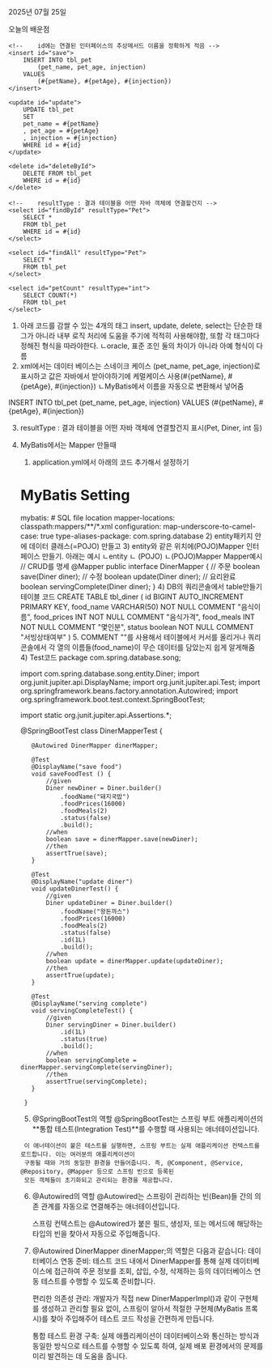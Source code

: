 2025년 07월 25일

오늘의 배운점
<?xml version="1.0" encoding="UTF-8" ?>
<!DOCTYPE mapper
        PUBLIC "-//mybatis.org//DTD Mapper 3.0//EN"
        "https://mybatis.org/dtd/mybatis-3-mapper.dtd"> <!--mybatis사이트고정코드-->

<!-- namespace에는 연결할 인터페이스의 풀네임(패키지명+클래스명)을 작성 -->
<mapper namespace="com.spring.database.chap03.PetMapper">

    <!--    id에는 연결된 인터페이스의 추상메서드 이름을 정확하게 적음 -->
    <insert id="save">
        INSERT INTO tbl_pet
            (pet_name, pet_age, injection)
        VALUES
            (#{petName}, #{petAge}, #{injection})
    </insert>

    <update id="update">
        UPDATE tbl_pet
        SET
        pet_name = #{petName}
        , pet_age = #{petAge}
        , injection = #{injection}
        WHERE id = #{id}
    </update>

    <delete id="deleteById">
        DELETE FROM tbl_pet
        WHERE id = #{id}
    </delete>

    <!--    resultType : 결과 테이블을 어떤 자바 객체에 연결할건지 -->
    <select id="findById" resultType="Pet">
        SELECT *
        FROM tbl_pet
        WHERE id = #{id}
    </select>

    <select id="findAll" resultType="Pet">
        SELECT *
        FROM tbl_pet
    </select>

    <select id="petCount" resultType="int">
        SELECT COUNT(*)
        FROM tbl_pet
    </select>

</mapper>

1. 아래 코드를 감쌀 수 있는 4개의 태그 insert, update, delete, select는 단순한 태그가 아니라 내부 로직 처리에 도움을 주기에 적적히 사용해야함, 또함 각 태그마다 정해진 형식을 따라야한다.
   ㄴoracle, 표준 조인 둘의 차이가 아니라 아예 형식이 다름
2. xml에서는 데이터 베이스는 스네이크 케이스 (pet_name, pet_age, injection)로 표시하고 값은 자바에서 받아야하기에 케멀케이스 사용(#{petName}, #{petAge}, #{injection})
   ㄴMyBatis에서 이름을 자동으로 변환해서 넣어줌
<insert id="save">
        INSERT INTO tbl_pet
            (pet_name, pet_age, injection)
        VALUES
            (#{petName}, #{petAge}, #{injection})
</insert>

3. resultType : 결과 테이블을 어떤 자바 객체에 연결할건지 표시(Pet, Diner, int 등)
4. MyBatis에서는 Mapper 만들때
   1) application.yml에서 아래의 코드 추가해서 설정하기
    # MyBatis Setting
      mybatis:
        # SQL file location
        mapper-locations: classpath:mappers/**/*.xml
        configuration:
          map-underscore-to-camel-case: true
        type-aliases-package: com.spring.database
   2) entity패키지 안에 데이터 클래스(=POJO) 만들고
   3) entity와 같은 위치에(POJO)Mapper 인터페이스 만들기. 아래는 예시
      ㄴentity
          ㄴ (POJO)
      ㄴ(POJO)Mapper
      Mapper예시
      // CRUD를 명세
      @Mapper
      public interface DinerMapper {
          // 주문
          boolean save(Diner diner);
          // 수정
          boolean update(Diner diner);
          // 요리완료
          boolean servingComplete(Diner diner);
      }
   4) DB의 쿼리콘솔에서 table만들기
      테이블 코드
      CREATE TABLE tbl_diner (
         id BIGINT AUTO_INCREMENT PRIMARY KEY,
         food_name VARCHAR(50) NOT NULL COMMENT "음식이름",
         food_prices INT NOT NULL COMMENT "음식가격",
         food_meals INT NOT NULL COMMENT "몇인분",
         status boolean NOT NULL COMMENT "서빙상태여부"
      )
   5. COMMENT ""를 사용해서 테이블에서 커서를 올리거나 쿼리 콘솔에서 각
      열의 이름들(food_name)이 무슨 데이터를 담았는지 쉽게 알게해줌
   4) Test코드
      package com.spring.database.song;
      
      import com.spring.database.song.entity.Diner;
      import org.junit.jupiter.api.DisplayName;
      import org.junit.jupiter.api.Test;
      import org.springframework.beans.factory.annotation.Autowired;
      import org.springframework.boot.test.context.SpringBootTest;
      
      import static org.junit.jupiter.api.Assertions.*;
      
      @SpringBootTest
      class DinerMapperTest {
      
          @Autowired DinerMapper dinerMapper;
      
          @Test
          @DisplayName("save food")
          void saveFoodTest () {
              //given
              Diner newDiner = Diner.builder()
                  .foodName("돼지국밥")
                  .foodPrices(16000)
                  .foodMeals(2)
                  .status(false)
                  .build();
              //when
              boolean save = dinerMapper.save(newDiner);
              //then
              assertTrue(save);
          }
      
          @Test
          @DisplayName("update diner")
          void updateDinerTest() {
              //given
              Diner updateDiner = Diner.builder()
                  .foodName("왕돈까스")
                  .foodPrices(16000)
                  .foodMeals(2)
                  .status(false)
                  .id(1L)
                  .build();
              //when
              boolean update = dinerMapper.update(updateDiner);
              //then
              assertTrue(update);
          }
      
          @Test
          @DisplayName("serving complete")
          void servingCompleteTest() {
              //given
              Diner servingDiner = Diner.builder()
                  .id(1L)
                  .status(true)
                  .build();
              //when
              boolean servingComplete = dinerMapper.servingComplete(servingDiner);
              //then
              assertTrue(servingComplete);
          }
      
        }
      5) @SpringBootTest의 역할
        @SpringBootTest는 스프링 부트 애플리케이션의 **통합 테스트(Integration Test)**를 수행할 때 사용되는 애너테이션입니다.
        
        이 애너테이션이 붙은 테스트를 실행하면, 스프링 부트는 실제 애플리케이션 컨텍스트를 로드합니다. 이는 여러분의 애플리케이션이
        구동될 때와 거의 동일한 환경을 만들어줍니다. 즉, @Component, @Service, @Repository, @Mapper 등으로 스프링 빈으로 등록된
        모든 객체들이 초기화되고 관리되는 환경을 제공합니다.
      6) @Autowired의 역할
          @Autowired는 스프링이 관리하는 빈(Bean)들 간의 의존 관계를 자동으로 연결해주는 애너테이션입니다.
          
          스프링 컨텍스트는 @Autowired가 붙은 필드, 생성자, 또는 메서드에 해당하는 타입의 빈을 찾아서 자동으로 주입해줍니다.
      7) @Autowired DinerMapper dinerMapper;의 역할은 다음과 같습니다:
          데이터베이스 연동 준비: 테스트 코드 내에서 DinerMapper를 통해 실제 데이터베이스에 접근하여 주문 정보를 조회, 삽입, 수정, 삭제하는 등의
          데이터베이스 연동 테스트를 수행할 수 있도록 준비합니다.
          
          편리한 의존성 관리: 개발자가 직접 new DinerMapperImpl()과 같이 구현체를 생성하고 관리할 필요 없이, 스프링이 알아서 적절한 구현체(MyBatis 프록시)를 찾아
          주입해주어 테스트 코드 작성을 간편하게 만듭니다.
          
          통합 테스트 환경 구축: 실제 애플리케이션이 데이터베이스와 통신하는 방식과 동일한 방식으로 테스트를 수행할 수 있도록 하여, 실제 배포 환경에서의 문제를
          미리 발견하는 데 도움을 줍니다.

         


